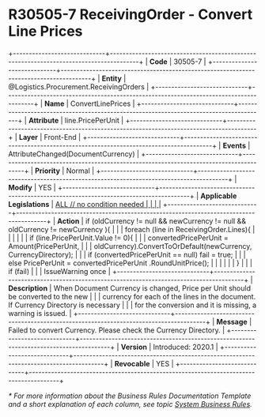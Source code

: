 ﻿---
erp.type: front-end-business-rule
erp.entity: Logistics.Procurement.ReceivingOrders
---

# R30505-7 ReceivingOrder - Convert Line Prices
+-----------------------------+---------------------------------------------------------------------------------------+
| **Code**                    | 30505-7                                                                               |
+-----------------------------+---------------------------------------------------------------------------------------+
| **Entity**                  | @Logistics.Procurement.ReceivingOrders                                                |
+-----------------------------+---------------------------------------------------------------------------------------+
| **Name**                    | ConvertLinePrices                                                                     |
+-----------------------------+---------------------------------------------------------------------------------------+
| **Attribute**               | line.PricePerUnit                                                                     |
+-----------------------------+---------------------------------------------------------------------------------------+
| **Layer**                   | Front-End                                                                             |
+-----------------------------+---------------------------------------------------------------------------------------+
| **Events**                  | AttributeChanged(DocumentCurrency)                                                    |
+-----------------------------+---------------------------------------------------------------------------------------+
| **Priority**                | Normal                                                                                |
+-----------------------------+---------------------------------------------------------------------------------------+
| **Modify**                  | YES                                                                                   |
+-----------------------------+---------------------------------------------------------------------------------------+
| **Applicable Legislations** | [ALL // no condition needed                                                           |
|                             | ](xref:applicable-legislations)                                                       |
+-----------------------------+---------------------------------------------------------------------------------------+
| **Action**                  | if (oldCurrency != null && newCurrency != null && oldCurrency != newCurrency ){       |
|                             | foreach (line in ReceivingOrder.Lines){                                               |
|                             |                                                                                       |
|                             | if (line.PricePerUnit.Value != 0){                                                    |
|                             | convertedPricePerUnit = Amount(PricePerUnit,                                          |
|                             | oldCurrency).ConvertToOrDefault(newCurrency, CurrencyDirectory);                      |
|                             | if (convertedPricePerUnit == null) fail = true;                                       |
|                             | else PricePerUnit = convertedPricePerUnit .RoundUnitPrice();                          |
|                             |                                                                                       |
|                             | }                                                                                     |
|                             | if (fail)                                                                             |
|                             | IssueWarning once                                                                     |
+-----------------------------+---------------------------------------------------------------------------------------+
| **Description**             | When Document Currency is changed, Price per Unit should be converted to the new      |
|                             | currency for each of the lines in the document. If Currency Directory is necessary    |
|                             | for the conversion and it is missing, a warning is issued.                            |
+-----------------------------+---------------------------------------------------------------------------------------+
| **Message**                 | Failed to convert Currency. Please check the Currency Directory.                      |
+-----------------------------+---------------------------------------------------------------------------------------+
| **Version**                 | Introduced: 2020.1                                                                    |
+-----------------------------+---------------------------------------------------------------------------------------+
| **Revocable**               | YES                                                                                   |
+-----------------------------+---------------------------------------------------------------------------------------+

*\* For more information about the Business Rules Documentation Template and a short explanation of each column, see
topic [System Business Rules](../templates/template-description-system-business-rules.md).*
